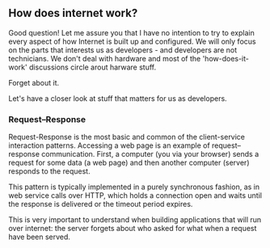 ## How does internet work?
Good question! Let me assure you that I have no intention to try to explain every aspect of how Internet is built up and configured. We will only focus on the parts that interests us as developers - and developers are not technicians. We don't deal with hardware and most of the 'how-does-it-work' discussions circle arout harware stuff. 

Forget about it.

Let's have a closer look at stuff that matters for us as developers.

### Request–Response
Request-Response is the most basic and common of the client-service interaction patterns. Accessing a web page is an example of request–response communication. First, a  computer (you via your browser) sends a request for some data (a web page) and then another computer (server) responds to the request. 

This pattern is typically implemented in a purely synchronous fashion, as in web service calls over HTTP, which holds a connection open and waits until the response is delivered or the timeout period expires. 

This is very important to understand when building applications that will run over internet: the server forgets about who asked for what when a request have been served. 



